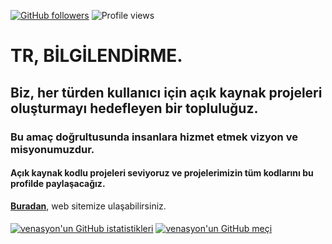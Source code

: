 [![GitHub followers](https://img.shields.io/github/followers/Naereen.svg?style=social&label=Follow&maxAge=2592000)](https://github.com/venasyon?tab=followers) ![Profile views](https://gpvc.arturio.dev/venasyon)

# TR, BİLGİLENDİRME.
## Biz, her türden kullanıcı için açık kaynak projeleri oluşturmayı hedefleyen bir topluluğuz.
### Bu amaç doğrultusunda insanlara hizmet etmek vizyon ve misyonumuzdur.

#### Açık kaynak kodlu projeleri seviyoruz ve projelerimizin tüm kodlarını bu profilde paylaşacağız.


**[Buradan](https://doc.venasyon.xyz)**, web sitemize ulaşabilirsiniz. 





####














[![venasyon'un GitHub istatistikleri](https://github-readme-stats.vercel.app/api?username=venasyon&theme=blue-green)](https://github.com/venasyon)
[![venasyon'un GitHub meçi](https://github-readme-streak-stats.herokuapp.com/?user=venasyon&theme=blue-green)](https://github.com/venasyon)
